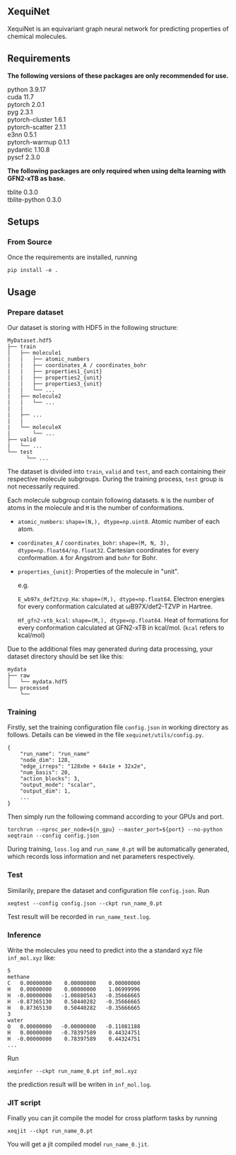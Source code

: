 ## XequiNet
XequiNet is an equivariant graph neural network for predicting properties of chemical molecules.

## Requirements
**The following versions of these packages are only recommended for use.**

python 3.9.17<br>
cuda 11.7<br>
pytorch 2.0.1<br>
pyg 2.3.1<br>
pytorch-cluster 1.6.1<br>
pytorch-scatter 2.1.1<br>
e3nn 0.5.1<br>
pytorch-warmup 0.1.1<br>
pydantic 1.10.8<br>
pyscf 2.3.0<br>

**The following packages are only required when using delta learning with GFN2-xTB as base.**

tblite 0.3.0<br>
tblite-python 0.3.0<br>

## Setups
### From Source
Once the requirements are installed, running
```
pip install -e .
```

## Usage
### Prepare dataset
Our dataset is storing with HDF5 in the following structure:
```
MyDataset.hdf5
├── train
│   ├── molecule1
|   |   ├── atomic_numbers
|   |   ├── coordinates_A / coordinates_bohr
|   |   ├── properties1_{unit}
|   |   ├── properties2_{unit}
|   |   ├── properties3_{unit}
|   |   └── ...
|   ├── molecule2
|   |   └── ...
|   |
|   ├── ...
|   |
|   └── moleculeX
|       └── ...
├── valid
|   └── ...
└── test
      └── ...
```
The dataset is divided into `train`, `valid` and `test`, and each containing their respective molecule subgroups. During the training process, `test` group is not necessarily required.

Each molecule subgroup contain following datasets. `N` is the number of atoms in the molecule and `M` is the number of conformations.

- `atomic_numbers`: `shape=(N,), dtype=np.uint8`. Atomic number of each atom.

- `coordinates_A` / `coordinates_bohr`: `shape=(M, N, 3), dtype=np.float64/np.float32`. Cartesian coordinates for every conformation. `A` for Angstrom and `bohr` for Bohr.

- `properties_{unit}`: Properties of the molecule in "unit".

    e.g.

    `E_wb97x_def2tzvp_Ha`: `shape=(M,), dtype=np.float64`. Electron energies for every conformation calculated at ωB97X/def2-TZVP in Hartree.

    `Hf_gfn2-xtb_kcal`: `shape=(M,), dtype=np.float64`. Heat of formations for every conformation calculated at GFN2-xTB in kcal/mol. (`kcal` refers to kcal/mol)

Due to the additional files may generated during data processing, your dataset directory should be set like this:
```
mydata
├── raw
│   └── mydata.hdf5
└── processed
    └──
```


### Training
Firstly, set the training configuration file `config.json` in working directory as follows. Details can be viewed in the file `xequinet/utils/config.py`.
```
{
    "run_name": "run_name"
    "node_dim": 128,
    "edge_irreps": "128x0e + 64x1e + 32x2e",
    "num_basis": 20,
    "action_blocks": 3,
    "output_mode": "scalar",
    "output_dim": 1,
    ...
}
```
Then simply run the following command according to your GPUs and port.
```
torchrun --nproc_per_node=${n_gpu} --master_port=${port} --no-python xeqtrain --config config.json
```
During training, `loss.log` and `run_name_0.pt` will be automatically generated, which records loss information and net parameters respectively.

### Test
Similarily, prepare the dataset and configuration file `config.json`. Run
```
xeqtest --config config.json --ckpt run_name_0.pt
```
Test result will be recorded in `run_name_test.log`.

### Inference
Write the molecules you need to predict into the a standard xyz file `inf_mol.xyz` like:
```
5
methane
C   0.00000000    0.00000000    0.00000000
H   0.00000000    0.00000000    1.06999996
H  -0.00000000   -1.00880563   -0.35666665
H  -0.87365130    0.50440282   -0.35666665
H   0.87365130    0.50440282   -0.35666665
3
water
O   0.00000000   -0.00000000   -0.11081188
H   0.00000000   -0.78397589    0.44324751
H  -0.00000000    0.78397589    0.44324751
...
```
Run
```
xeqinfer --ckpt run_name_0.pt inf_mol.xyz
```
the prediction result will be writen in `inf_mol.log`.

### JIT script
Finally you can jit compile the model for cross platform tasks by running
```
xeqjit --ckpt run_name_0.pt
```
You will get a jit compiled model `run_name_0.jit`.